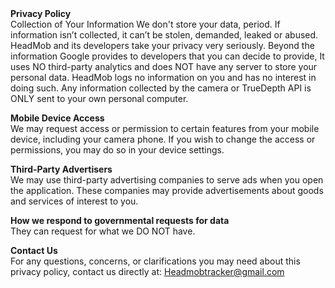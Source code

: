 <b>
Privacy Policy
</b>
<br>
Collection of Your Information
We don't store your data, period.
If information isn’t collected, it can’t be stolen, demanded, leaked or abused. HeadMob and its developers take your privacy very seriously. Beyond the information Google provides to developers that you can decide to provide, It uses NO third-party analytics and does NOT have any server to store your personal data. HeadMob logs no information on you and has no interest in doing such. Any information collected by the camera or TrueDepth API is ONLY sent to your own personal computer. 

<b>Mobile Device Access </b><br>
We may request access or permission to certain features from your mobile device, including your camera phone. If you wish to change the access or permissions, you may do so in your device settings. 

<b>Third-Party Advertisers</b></br>
We may use third-party advertising companies to serve ads when you open the application. These companies may provide advertisements about goods and services of interest to you. 

<b>How we respond to governmental requests for data</b></br>
They can request for what we DO NOT have.

<b>Contact Us</b><br>
For any questions, concerns, or clarifications you may need about this privacy policy, contact us directly at:
Headmobtracker@gmail.com
